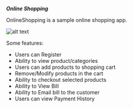 ***Online Shopping***

OnlineShopping is a sample online shopping app.

![alt text](https://img.freepik.com/free-photo/online-shopping-concept-shopping-cart-small-boxes-laptop-desk_34986-382.jpg?size=626&ext=jpg)

Some features:
* Users can Register  
* Ability to view product/categories   
* Users can add products to shopping cart  
* Remove/Modify products in the cart  
* Ability to checkout selected products  
* Ability to View Bill  
* Ability to Email bill to the customer  
* Users can view Payment History  

